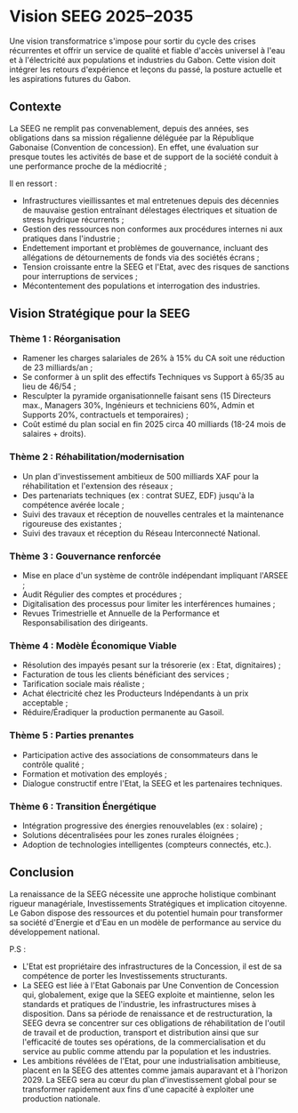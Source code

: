 # Vision SEEG 2025–2035

Une vision transformatrice s'impose pour sortir du cycle des crises récurrentes et offrir un service de qualité et fiable d'accès universel à l'eau et à l'électricité aux populations et industries du Gabon. Cette vision doit intégrer les retours d'expérience et leçons du passé, la posture actuelle et les aspirations futures du Gabon.

## Contexte
La SEEG ne remplit pas convenablement, depuis des années, ses obligations dans sa mission régalienne déléguée par la République Gabonaise (Convention de concession). En effet, une évaluation sur presque toutes les activités de base et de support de la société conduit à une performance proche de la médiocrité ;

Il en ressort :
- Infrastructures vieillissantes et mal entretenues depuis des décennies de mauvaise gestion entraînant délestages électriques et situation de stress hydrique récurrents ;
- Gestion des ressources non conformes aux procédures internes ni aux pratiques dans l'industrie ;
- Endettement important et problèmes de gouvernance, incluant des allégations de détournements de fonds via des sociétés écrans ;
- Tension croissante entre la SEEG et l'Etat, avec des risques de sanctions pour interruptions de services ;
- Mécontentement des populations et interrogation des industries.

## Vision Stratégique pour la SEEG

### Thème 1 : Réorganisation
- Ramener les charges salariales de 26% à 15% du CA soit une réduction de 23 milliards/an ;
- Se conformer à un split des effectifs Techniques vs Support à 65/35 au lieu de 46/54 ;
- Resculpter la pyramide organisationnelle faisant sens (15 Directeurs max., Managers 30%, Ingénieurs et techniciens 60%, Admin et Supports 20%, contractuels et temporaires) ;
- Coût estimé du plan social en fin 2025 circa 40 milliards (18-24 mois de salaires + droits).

### Thème 2 : Réhabilitation/modernisation
- Un plan d'investissement ambitieux de 500 milliards XAF pour la réhabilitation et l'extension des réseaux ;
- Des partenariats techniques (ex : contrat SUEZ, EDF) jusqu'à la compétence avérée locale ;
- Suivi des travaux et réception de nouvelles centrales et la maintenance rigoureuse des existantes ;
- Suivi des travaux et réception du Réseau Interconnecté National.

### Thème 3 : Gouvernance renforcée
- Mise en place d'un système de contrôle indépendant impliquant l'ARSEE ;
- Audit Régulier des comptes et procédures ;
- Digitalisation des processus pour limiter les interférences humaines ;
- Revues Trimestrielle et Annuelle de la Performance et Responsabilisation des dirigeants.

### Thème 4 : Modèle Économique Viable
- Résolution des impayés pesant sur la trésorerie (ex : Etat, dignitaires) ;
- Facturation de tous les clients bénéficiant des services ;
- Tarification sociale mais réaliste ;
- Achat électricité chez les Producteurs Indépendants à un prix acceptable ;
- Réduire/Éradiquer la production permanente au Gasoil.

### Thème 5 : Parties prenantes
- Participation active des associations de consommateurs dans le contrôle qualité ;
- Formation et motivation des employés ;
- Dialogue constructif entre l'Etat, la SEEG et les partenaires techniques.

### Thème 6 : Transition Énergétique
- Intégration progressive des énergies renouvelables (ex : solaire) ;
- Solutions décentralisées pour les zones rurales éloignées ;
- Adoption de technologies intelligentes (compteurs connectés, etc.).

## Conclusion
La renaissance de la SEEG nécessite une approche holistique combinant rigueur managériale, Investissements Stratégiques et implication citoyenne. Le Gabon dispose des ressources et du potentiel humain pour transformer sa société d'Energie et d'Eau en un modèle de performance au service du développement national.

P.S :
- L'Etat est propriétaire des infrastructures de la Concession, il est de sa compétence de porter les Investissements structurants.
- La SEEG est liée à l'Etat Gabonais par Une Convention de Concession qui, globalement, exige que la SEEG exploite et maintienne, selon les standards et pratiques de l'industrie, les infrastructures mises à disposition. Dans sa période de renaissance et de restructuration, la SEEG devra se concentrer sur ces obligations de réhabilitation de l'outil de travail et de production, transport et distribution ainsi que sur l'efficacité de toutes ses opérations, de la commercialisation et du service au public comme attendu par la population et les industries.
- Les ambitions révélées de l'Etat, pour une industrialisation ambitieuse, placent en la SEEG des attentes comme jamais auparavant et à l'horizon 2029. La SEEG sera au cœur du plan d'investissement global pour se transformer rapidement aux fins d'une capacité à exploiter une production nationale.

